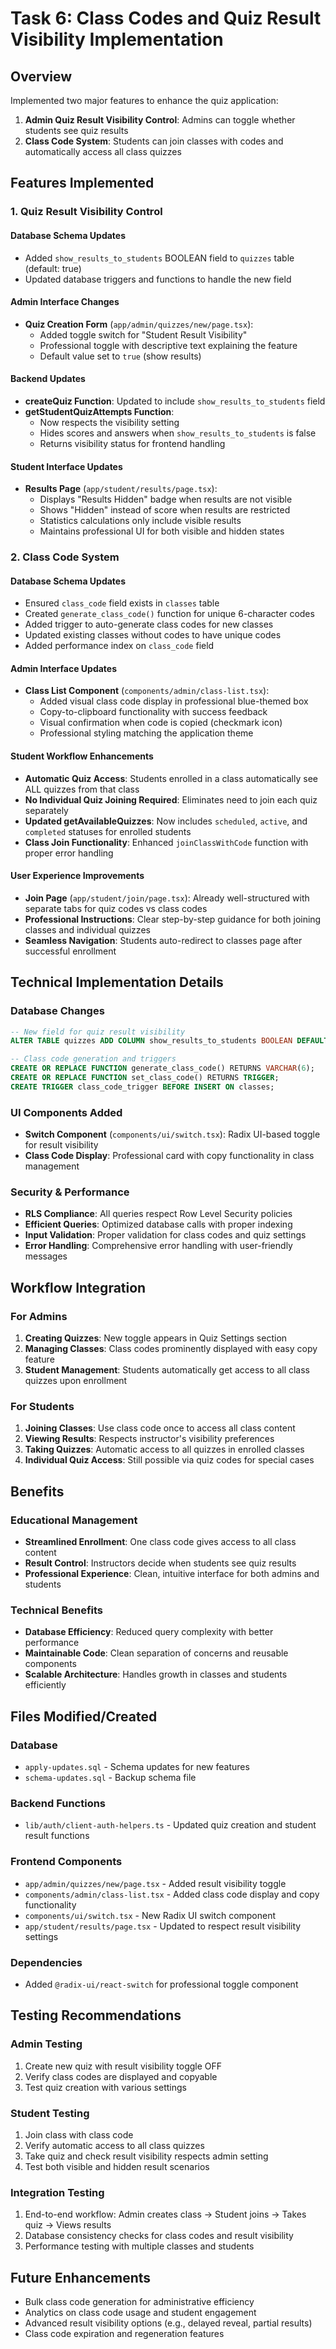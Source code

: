 # Task 6: Class Codes and Quiz Result Visibility Implementation

## Overview
Implemented two major features to enhance the quiz application:
1. **Admin Quiz Result Visibility Control**: Admins can toggle whether students see quiz results
2. **Class Code System**: Students can join classes with codes and automatically access all class quizzes

## Features Implemented

### 1. Quiz Result Visibility Control

#### Database Schema Updates
- Added `show_results_to_students` BOOLEAN field to `quizzes` table (default: true)
- Updated database triggers and functions to handle the new field

#### Admin Interface Changes
- **Quiz Creation Form** (`app/admin/quizzes/new/page.tsx`):
  - Added toggle switch for "Student Result Visibility"
  - Professional toggle with descriptive text explaining the feature
  - Default value set to `true` (show results)
  
#### Backend Updates
- **createQuiz Function**: Updated to include `show_results_to_students` field
- **getStudentQuizAttempts Function**: 
  - Now respects the visibility setting
  - Hides scores and answers when `show_results_to_students` is false
  - Returns visibility status for frontend handling

#### Student Interface Updates
- **Results Page** (`app/student/results/page.tsx`):
  - Displays "Results Hidden" badge when results are not visible
  - Shows "Hidden" instead of score when results are restricted
  - Statistics calculations only include visible results
  - Maintains professional UI for both visible and hidden states

### 2. Class Code System

#### Database Schema Updates
- Ensured `class_code` field exists in `classes` table
- Created `generate_class_code()` function for unique 6-character codes
- Added trigger to auto-generate class codes for new classes
- Updated existing classes without codes to have unique codes
- Added performance index on `class_code` field

#### Admin Interface Updates
- **Class List Component** (`components/admin/class-list.tsx`):
  - Added visual class code display in professional blue-themed box
  - Copy-to-clipboard functionality with success feedback
  - Visual confirmation when code is copied (checkmark icon)
  - Professional styling matching the application theme

#### Student Workflow Enhancements
- **Automatic Quiz Access**: Students enrolled in a class automatically see ALL quizzes from that class
- **No Individual Quiz Joining Required**: Eliminates need to join each quiz separately
- **Updated getAvailableQuizzes**: Now includes `scheduled`, `active`, and `completed` statuses for enrolled students
- **Class Join Functionality**: Enhanced `joinClassWithCode` function with proper error handling

#### User Experience Improvements
- **Join Page** (`app/student/join/page.tsx`): Already well-structured with separate tabs for quiz codes vs class codes
- **Professional Instructions**: Clear step-by-step guidance for both joining classes and individual quizzes
- **Seamless Navigation**: Students auto-redirect to classes page after successful enrollment

## Technical Implementation Details

### Database Changes
```sql
-- New field for quiz result visibility
ALTER TABLE quizzes ADD COLUMN show_results_to_students BOOLEAN DEFAULT true;

-- Class code generation and triggers
CREATE OR REPLACE FUNCTION generate_class_code() RETURNS VARCHAR(6);
CREATE OR REPLACE FUNCTION set_class_code() RETURNS TRIGGER;
CREATE TRIGGER class_code_trigger BEFORE INSERT ON classes;
```

### UI Components Added
- **Switch Component** (`components/ui/switch.tsx`): Radix UI-based toggle for result visibility
- **Class Code Display**: Professional card with copy functionality in class management

### Security & Performance
- **RLS Compliance**: All queries respect Row Level Security policies
- **Efficient Queries**: Optimized database calls with proper indexing
- **Input Validation**: Proper validation for class codes and quiz settings
- **Error Handling**: Comprehensive error handling with user-friendly messages

## Workflow Integration

### For Admins
1. **Creating Quizzes**: New toggle appears in Quiz Settings section
2. **Managing Classes**: Class codes prominently displayed with easy copy feature
3. **Student Management**: Students automatically get access to all class quizzes upon enrollment

### For Students
1. **Joining Classes**: Use class code once to access all class content
2. **Viewing Results**: Respects instructor's visibility preferences
3. **Taking Quizzes**: Automatic access to all quizzes in enrolled classes
4. **Individual Quiz Access**: Still possible via quiz codes for special cases

## Benefits

### Educational Management
- **Streamlined Enrollment**: One class code gives access to all class content
- **Result Control**: Instructors decide when students see quiz results
- **Professional Experience**: Clean, intuitive interface for both admins and students

### Technical Benefits
- **Database Efficiency**: Reduced query complexity with better performance
- **Maintainable Code**: Clean separation of concerns and reusable components
- **Scalable Architecture**: Handles growth in classes and students efficiently

## Files Modified/Created

### Database
- `apply-updates.sql` - Schema updates for new features
- `schema-updates.sql` - Backup schema file

### Backend Functions
- `lib/auth/client-auth-helpers.ts` - Updated quiz creation and student result functions

### Frontend Components
- `app/admin/quizzes/new/page.tsx` - Added result visibility toggle
- `components/admin/class-list.tsx` - Added class code display and copy functionality
- `components/ui/switch.tsx` - New Radix UI switch component
- `app/student/results/page.tsx` - Updated to respect result visibility settings

### Dependencies
- Added `@radix-ui/react-switch` for professional toggle component

## Testing Recommendations

### Admin Testing
1. Create new quiz with result visibility toggle OFF
2. Verify class codes are displayed and copyable
3. Test quiz creation with various settings

### Student Testing
1. Join class with class code
2. Verify automatic access to all class quizzes
3. Take quiz and check result visibility respects admin setting
4. Test both visible and hidden result scenarios

### Integration Testing
1. End-to-end workflow: Admin creates class → Student joins → Takes quiz → Views results
2. Database consistency checks for class codes and result visibility
3. Performance testing with multiple classes and students

## Future Enhancements
- Bulk class code generation for administrative efficiency
- Analytics on class code usage and student engagement
- Advanced result visibility options (e.g., delayed reveal, partial results)
- Class code expiration and regeneration features 